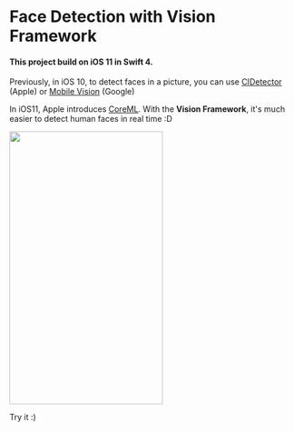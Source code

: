 # Face Detection with Vision Framework
#### This project build on iOS 11 in Swift 4.

Previously, in iOS 10, to detect faces in a picture, you can use [CIDetector](https://developer.apple.com/reference/coreimage/cidetector) (Apple)
or [Mobile Vision](https://developers.google.com/vision/face-detection-concepts) (Google)

In iOS11, Apple introduces [CoreML](https://developer.apple.com/documentation/coreml). With the **Vision Framework**, it's much easier to detect human faces in real time :D

<img src="https://github.com/Weijay/AppleFaceDetection/blob/master/resources/CameraMode.jpg" width="270" height="480" />

Try it :)

